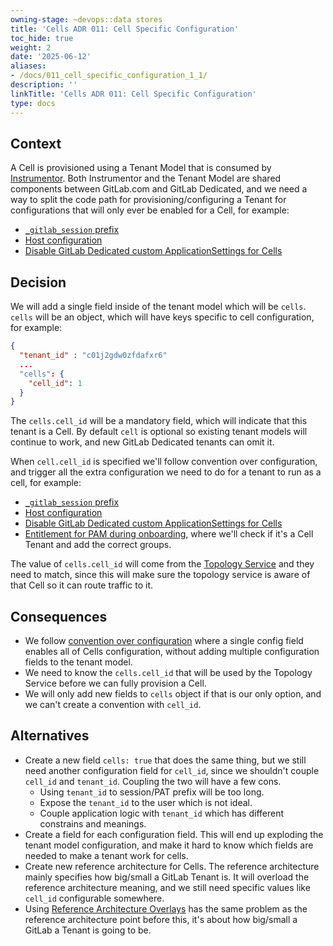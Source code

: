 ```yaml
---
owning-stage: ~devops::data stores
title: 'Cells ADR 011: Cell Specific Configuration'
toc_hide: true
weight: 2
date: '2025-06-12'
aliases:
- /docs/011_cell_specific_configuration_1_1/
description: ''
linkTitle: 'Cells ADR 011: Cell Specific Configuration'
type: docs
---
```


## Context

A Cell is provisioned using a Tenant Model that is consumed by [Instrumentor](https://gitlab.com/gitlab-com/gl-infra/gitlab-dedicated/instrumentor).
Both Instrumentor and the Tenant Model are shared components between GitLab.com and GitLab Dedicated,
and we need a way to split the code path for provisioning/configuring a Tenant for configurations that will only ever be enabled for a Cell, for example:

- [`_gitlab_session` prefix](https://gitlab.com/gitlab-com/gl-infra/production-engineering/-/issues/25621)
- [Host configuration](https://gitlab.com/gitlab-com/gl-infra/production-engineering/-/issues/25622)
- [Disable GitLab Dedicated custom ApplicationSettings for Cells](https://gitlab.com/gitlab-com/gl-infra/production-engineering/-/issues/25661)

## Decision

We will add a single field inside of the tenant model which will be `cells`.
`cells` will be an object, which will have keys specific to cell configuration,
for example:

```json
{
  "tenant_id" : "c01j2gdw0zfdafxr6"
  ...
  "cells": {
    "cell_id": 1
  }
}
```

The `cells.cell_id` will be a mandatory field, which will indicate that this tenant is a Cell.
By default `cell` is optional so existing tenant models will continue to work,
and new GitLab Dedicated tenants can omit it.

When `cell.cell_id` is specified we'll follow convention over configuration,
and trigger all the extra configuration we need to do for a tenant to run as a
cell, for example:

- [`_gitlab_session` prefix](https://gitlab.com/gitlab-com/gl-infra/production-engineering/-/issues/25621)
- [Host configuration](https://gitlab.com/gitlab-com/gl-infra/production-engineering/-/issues/25622)
- [Disable GitLab Dedicated custom ApplicationSettings for Cells](https://gitlab.com/gitlab-com/gl-infra/production-engineering/-/issues/25661)
- [Entitlement for PAM during onboarding](https://gitlab.com/gitlab-com/gl-infra/gitlab-dedicated/instrumentor/-/blob/9addcba3e58e91f443af8e1e82ade4e607964767/gcp/jsonnet/onboard-terraform.jsonnet#L59-71),
    where we'll check if it's a Cell Tenant and add the correct groups.

The value of `cells.cell_id` will come from the [Topology Service](../topology_service.md) and they need to match,
since this will make sure the topology service is aware of that Cell so it can route traffic to it.

## Consequences

- We follow [convention over configuration](../../../workflow/index.md#convention-over-configuration) where a single config field enables all of Cells configuration,
    without adding multiple configuration fields to the tenant model.
- We need to know the `cells.cell_id` that will be used by the Topology Service
    before we can fully provision a Cell.
- We will only add new fields to `cells` object if that is our only option, and
    we can't create a convention with `cell_id`.

## Alternatives

- Create a new field `cells: true` that does the same thing, but we still need
    another configuration field for `cell_id`, since we shouldn't couple
    `cell_id` and `tenant_id`. Coupling the two will have a few cons.
  - Using `tenant_id` to session/PAT prefix will be too long.
  - Expose the `tenant_id` to the user which is not ideal.
  - Couple application logic with `tenant_id` which has different constrains and meanings.
- Create a field for each configuration field. This will end up exploding the
    tenant model configuration, and make it hard to know which fields are needed to
    make a tenant work for cells.
- Create new reference architecture for Cells. The reference architecture mainly
    specifies how big/small a GitLab Tenant is. It will overload the reference
    architecture meaning, and we still need specific values
    like `cell_id` configurable somewhere.
- Using [Reference Architecture Overlays](https://gitlab-com.gitlab.io/gl-infra/gitlab-dedicated/team/engineering/tenant-model.html#reference-architecture-overlays)
    has the same problem as the reference architecture point before this,
    it's about how big/small a GitLab a Tenant is going to be.

